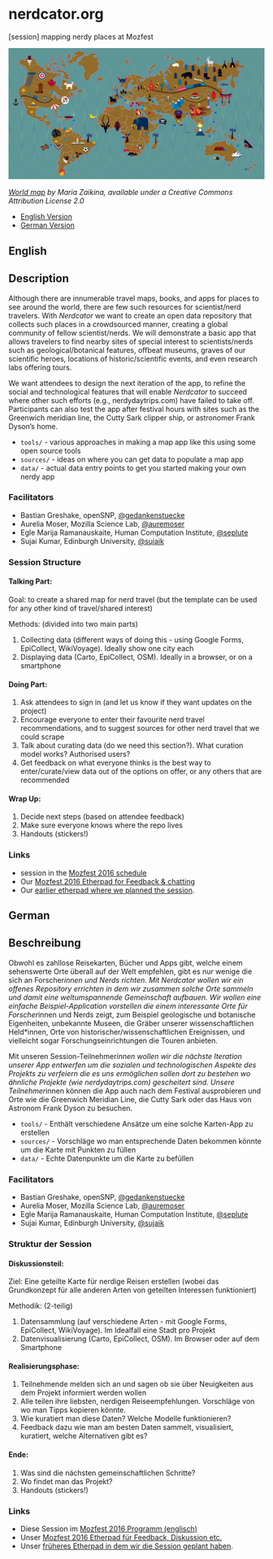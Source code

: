 # nerdcator.org
[session] mapping nerdy places at Mozfest

![WorldMap](images/world.jpg)

*[World map](http://farm8.staticflickr.com/7123/7105972961_c17a3f75f6_b.jpg) by Maria Zaikina, available under a Creative Commons Attribution License 2.0*

* [English Version](#english)
* [German Version](#german)

## English

## Description

Although there are innumerable travel maps, books, and apps for places to see around the world, there are few such resources for scientist/nerd travelers. With *Nerdcator* we want to create an open data repository that collects such places in a crowdsourced manner, creating a global community of fellow scientist/nerds. We will demonstrate a basic app that allows travelers to find nearby sites of special interest to scientists/nerds such as geological/botanical features, offbeat museums, graves of our scientific heroes, locations of historic/scientific events, and even research labs offering tours.

We want attendees to design the next iteration of the app, to refine the social and technological features that will enable *Nerdcator* to succeed where other such efforts (e.g., nerdydaytrips.com) have failed to take off. Participants can also test the app after festival hours with sites such as the Greenwich meridian line, the Cutty Sark clipper ship, or astronomer Frank Dyson’s home.

* `tools/` - various approaches in making a map app like this using some open source tools
* `sources/` - ideas on where you can get data to populate a map app
* `data/` - actual data entry points to get you started making your own nerdy app

### Facilitators

* Bastian Greshake, openSNP, [@gedankenstuecke](https://twitter.com/gedankenstuecke)
* Aurelia Moser, Mozilla Science Lab, [@auremoser](https://twitter.com/auremoser)
* Egle Marija Ramanauskaite, Human Computation Institute, [@seplute](https://twitter.com/seplute)
* Sujai Kumar, Edinburgh University, [@sujaik](https://twitter.com/sujaik)

### Session Structure

#### Talking Part:

Goal: to create a shared map for nerd travel (but the template can be used for any other kind of travel/shared interest)

Methods: (divided into two main parts)

1. Collecting data (different ways of doing this - using Google Forms, EpiCollect, WikiVoyage). Ideally show one city each
2. Displaying data (Carto, EpiCollect, OSM). Ideally in a browser, or on a smartphone

#### Doing Part:

1. Ask attendees to sign in (and let us know if they want updates on the project)
2. Encourage everyone to enter their favourite nerd travel recommendations, and to suggest sources for other nerd travel that we could scrape
3. Talk about curating data (do we need this section?). What curation model works? Authorised users?
4. Get feedback on what everyone thinks is the best way to enter/curate/view data out of the options on offer, or any others that are recommended

#### Wrap Up:

1. Decide next steps (based on attendee feedback)
2. Make sure everyone knows where the repo lives
3. Handouts (stickers!)

### Links

* session in the [Mozfest 2016 schedule](https://app.mozillafestival.org/#_session-443)
* Our [Mozfest 2016 Etherpad for Feedback & chatting](https://public.etherpad-mozilla.org/p/mozfest-2016-nerdcator---crowdsourced-maps-for-ner)
* Our [earlier etherpad where we planned the session](https://gedankenstuecke.piratenpad.de/nerdcator).

## German

## Beschreibung
Obwohl es zahllose Reisekarten, Bücher und Apps gibt, welche einem sehenswerte Orte überall auf der Welt empfehlen, gibt es nur wenige die sich an Forscher*innen und Nerds richten. Mit *Nerdcator* wollen wir ein offenes Repository errichten in dem wir zusammen solche Orte sammeln und damit eine weltumspannende Gemeinschaft aufbauen. Wir wollen eine einfache Beispiel-Application vorstellen die einem interessante Orte für Forscher*innen und Nerds zeigt, zum Beispiel geologische und botanische Eigenheiten, unbekannte Museen, die Gräber unserer wissenschaftlichen Held*innen, Orte von historischer/wissenschaftlichen Ereignissen, und vielleicht sogar Forschungseinrichtungen die Touren anbieten.

Mit unseren Session-Teilnehmer*innen wollen wir die nächste Iteration unserer App entwerfen um die sozialen und technologischen Aspekte des Projekts zu verfeiern die es uns ermöglichen sollen dort zu bestehen wo ähnliche Projekte (wie nerdydaytrips.com) gescheitert sind. Unsere Teilnehmer*innen können die App auch nach dem Festival ausprobieren und Orte wie die Greenwich Meridian Line, die Cutty Sark oder das Haus von Astronom Frank Dyson zu besuchen.

* `tools/` - Enthält verschiedene Ansätze um eine solche Karten-App zu erstellen
* `sources/` - Vorschläge wo man entsprechende Daten bekommen könnte um die Karte mit Punkten zu füllen
* `data/` - Echte Datenpunkte um die Karte zu befüllen

### Facilitators

* Bastian Greshake, openSNP, [@gedankenstuecke](https://twitter.com/gedankenstuecke)
* Aurelia Moser, Mozilla Science Lab, [@auremoser](https://twitter.com/auremoser)
* Egle Marija Ramanauskaite, Human Computation Institute, [@seplute](https://twitter.com/seplute)
* Sujai Kumar, Edinburgh University, [@sujaik](https://twitter.com/sujaik)

### Struktur der Session

#### Diskussionsteil:

Ziel: Eine geteilte Karte für nerdige Reisen erstellen (wobei das Grundkonzept für alle anderen Arten von geteilten Interessen funktioniert)

Methodik: (2-teilig)

1. Datensammlung (auf verschiedene Arten - mit Google Forms, EpiCollect, WikiVoyage). Im Idealfall eine Stadt pro Projekt
2. Datenvisualisierung (Carto, EpiCollect, OSM). Im Browser oder auf dem Smartphone

#### Realisierungsphase:

1. Teilnehmende melden sich an und sagen ob sie über Neuigkeiten aus dem Projekt informiert werden wollen
2. Alle teilen ihre liebsten, nerdigen Reiseempfehlungen. Vorschläge von wo man Tipps kopieren könnte.
3. Wie kuratiert man diese Daten? Welche Modelle funktionieren?
4. Feedback dazu wie man am besten Daten sammelt, visualisiert, kuratiert, welche Alternativen gibt es?

#### Ende:

1. Was sind die nächsten gemeinschaftlichen Schritte?
2. Wo findet man das Projekt?
3. Handouts (stickers!)

### Links

* Diese Session im [Mozfest 2016 Programm (englisch)](https://app.mozillafestival.org/#_session-443)
* Unser [Mozfest 2016 Etherpad für Feedback, Diskussion etc.](https://public.etherpad-mozilla.org/p/mozfest-2016-nerdcator---crowdsourced-maps-for-ner)
* Unser [früheres Etherpad in dem wir die Session geplant haben](https://gedankenstuecke.piratenpad.de/nerdcator).
